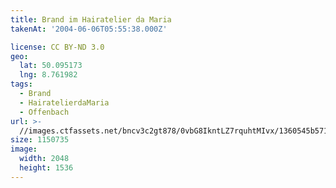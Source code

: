 ```yaml
---
title: Brand im Hairatelier da Maria
takenAt: '2004-06-06T05:55:38.000Z'

license: CC BY-ND 3.0
geo:
  lat: 50.095173
  lng: 8.761982
tags:
  - Brand
  - HairatelierdaMaria
  - Offenbach
url: >-
  //images.ctfassets.net/bncv3c2gt878/0vbG8IkntLZ7rquhtMIvx/1360545b571884a0d665dab7ffad796d/brand-im-hairatelier-da-maria_4539785299_o
size: 1150735
image:
  width: 2048
  height: 1536
---
```

